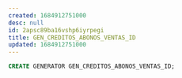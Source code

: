 ```yaml
---
created: 1684912751000
desc: null
id: 2apsc89ba16vshp6iyrpegi
title: GEN_CREDITOS_ABONOS_VENTAS_ID
updated: 1684912751000
---
```


```sql
CREATE GENERATOR GEN_CREDITOS_ABONOS_VENTAS_ID;
```